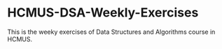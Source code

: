 # HCMUS-DSA-Weekly-Exercises
This is the weeky exercises of Data Structures and Algorithms course in HCMUS.
